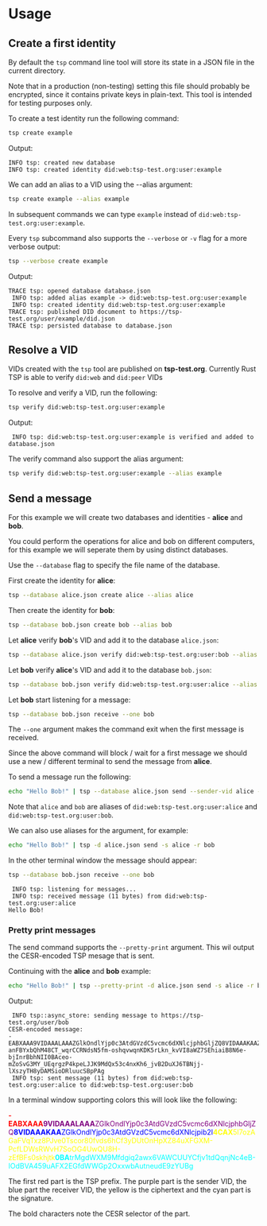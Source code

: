 # Usage

## Create a first identity

By default the `tsp` command line tool will store its state in a JSON file 
in the current directory.

<div class="warning">
Note that in a production (non-testing) setting this file should probably
be encrypted, since it contains private keys in plain-text. This tool
is intended for testing purposes only.
</div>

To create a test identity run the following command:

```sh
tsp create example
```

Output:
``` 
INFO tsp: created new database
INFO tsp: created identity did:web:tsp-test.org:user:example
```

We can add an alias to a VID using the --alias argument:

```sh
tsp create example --alias example
```

In subsequent commands we can type `example` instead of `did:web:tsp-test.org:user:example`.

Every `tsp` subcommand also supports the `--verbose` or `-v` flag for a more
verbose output:

```sh
tsp --verbose create example
```

Output:
``` 
TRACE tsp: opened database database.json
 INFO tsp: added alias example -> did:web:tsp-test.org:user:example
 INFO tsp: created identity did:web:tsp-test.org:user:example
TRACE tsp: published DID document to https://tsp-test.org/user/example/did.json
TRACE tsp: persisted database to database.json
```

## Resolve a VID

VIDs created with the `tsp` tool are published on __tsp-test.org__.
Currently Rust TSP is able to verify `did:web` and `did:peer` VIDs

To resolve and verify a VID, run the following:

```sh
tsp verify did:web:tsp-test.org:user:example
```

Output:
```
 INFO tsp: did:web:tsp-test.org:user:example is verified and added to database.json
```

The verify command also support the alias argument:

```sh
tsp verify did:web:tsp-test.org:user:example --alias example
```

## Send a message

For this example we will create two databases and identities - __alice__ and __bob__.

You could perform the operations for alice and bob on different computers, for this example
we will seperate them by using distinct databases.

Use the `--database` flag to specify the file name of the database.

First create the identity for __alice__:

```sh
tsp --database alice.json create alice --alias alice
```

Then create the identity for __bob__:

```sh
tsp --database bob.json create bob --alias bob
```

Let __alice__ verify __bob__'s VID and add it to the database `alice.json`:

```sh
tsp --database alice.json verify did:web:tsp-test.org:user:bob --alias bob
```

Let __bob__ verify __alice__'s VID and add it to the database `bob.json`:

```sh
tsp --database bob.json verify did:web:tsp-test.org:user:alice --alias alice
```

Let __bob__  start listening for a message:

```sh
tsp --database bob.json receive --one bob
```

The `--one` argument makes the command exit when the first message is received.

Since the above command will block / wait for a first message we should use
a new / different terminal to send the message from __alice__.

To send a message run the following:

```sh
echo "Hello Bob!" | tsp --database alice.json send --sender-vid alice --receiver-vid bob
```

Note that `alice` and `bob` are aliases of `did:web:tsp-test.org:user:alice`
and `did:web:tsp-test.org:user:bob`.

We can also use aliases for the argument, for example:

```sh
echo "Hello Bob!" | tsp -d alice.json send -s alice -r bob
```

In the other terminal window the message should appear:

```sh
tsp --database bob.json receive --one bob
```

```
 INFO tsp: listening for messages...
 INFO tsp: received message (11 bytes) from did:web:tsp-test.org:user:alice
Hello Bob!
```

### Pretty print messages

The send command supports the `--pretty-print` argument.
This wil output the CESR-encoded TSP mesage that is sent.

Continuing with the __alice__ and __bob__ example:

```sh
echo "Hello Bob!" | tsp --pretty-print -d alice.json send -s alice -r bob
```

Output:
```
 INFO tsp::async_store: sending message to https://tsp-test.org/user/bob
CESR-encoded message:
-EABXAAA9VIDAAALAAAZGlkOndlYjp0c3AtdGVzdC5vcmc6dXNlcjphbGljZQ8VIDAAAKAAZGlkOndlYjp0c3AtdGVzdC5vcmc6dXNlcjpib2I4CAX7ngr3YHl2z91L-anFBYxbQhM48CT_wqrCCRNdsN5fm-oshqvwqnKDK5rLkn_kvVI8aWZ7SEhiaiB8N6e-bjInrBbhNII0BAceo-mZoSvG3MY_UEqrgzP4kpeLJJK9MdQx53c4nxKh6_jvB2DuXJ6TBNjj-lXszyTH8yDAMSioDRluucSBpPAg
 INFO tsp: sent message (11 bytes) from did:web:tsp-test.org:user:alice to did:web:tsp-test.org:user:bob
```

In a terminal window supporting colors this will look like the following:

<strong style="color:red">-EABXAAA</strong><span style="color:purple"><strong>9VIDAAALAAA</strong>ZGlkOndlYjp0c3AtdGVzdC5vcmc6dXNlcjphbGljZQ</span><span style="color:blue"><strong>8VIDAAAKAA</strong>ZGlkOndlYjp0c3AtdGVzdC5vcmc6dXNlcjpib2I</span><span style="color:yellow"><strong>4CAX</strong>5I7ozAGaFVqTxz8PJve0Tscor80fvds6hCf3yDUtOnHpXZ84uXFGXM-PcfLDWsRWvH7SoOG4UwQU8H-zEfBFs0skhjtk</span><span style="color:cyan"><strong>0BA</strong>trMgdWXM9Mfdgiq2awx6VAWCUUYCfjv1tdQqnjNc4eB-IOdBVA459uAFX2EGfdWWGp2OxxwbAutneudE9zYUBg</span>

The first red part is the TSP prefix. The purple part is the sender VID, the blue
part the receiver VID, the yellow is the ciphertext and the cyan part is the signature.

The bold characters note the CESR selector of the part.

